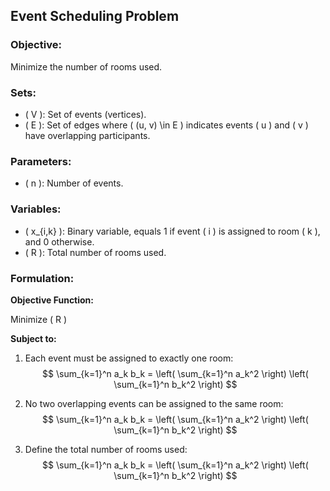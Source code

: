 ## Event Scheduling Problem

### Objective:
Minimize the number of rooms used.

### Sets:
- \( V \): Set of events (vertices).
- \( E \): Set of edges where \( (u, v) \in E \) indicates events \( u \) and \( v \) have overlapping participants.

### Parameters:
- \( n \): Number of events.

### Variables:
- \( x_{i,k} \): Binary variable, equals 1 if event \( i \) is assigned to room \( k \), and 0 otherwise.
- \( R \): Total number of rooms used.

### Formulation:
**Objective Function:**

Minimize \( R \)

**Subject to:**

1. Each event must be assigned to exactly one room:
   $$ \sum_{k=1}^n a_k b_k = \left( \sum_{k=1}^n a_k^2 \right) \left( \sum_{k=1}^n b_k^2 \right) $$

2. No two overlapping events can be assigned to the same room:
   $$ \sum_{k=1}^n a_k b_k = \left( \sum_{k=1}^n a_k^2 \right) \left( \sum_{k=1}^n b_k^2 \right) $$

3. Define the total number of rooms used:
   $$ \sum_{k=1}^n a_k b_k = \left( \sum_{k=1}^n a_k^2 \right) \left( \sum_{k=1}^n b_k^2 \right) $$



